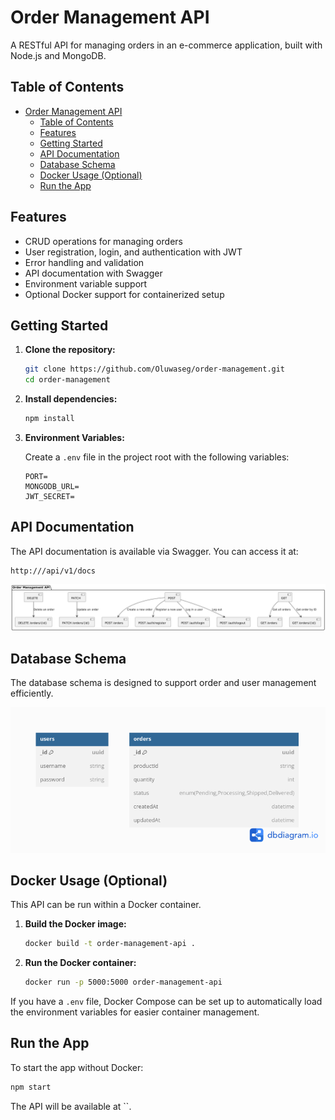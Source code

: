 # Order Management API

A RESTful API for managing orders in an e-commerce application, built with Node.js and MongoDB.

## Table of Contents

- [Order Management API](#order-management-api)
  - [Table of Contents](#table-of-contents)
  - [Features](#features)
  - [Getting Started](#getting-started)
  - [API Documentation](#api-documentation)
  - [Database Schema](#database-schema)
  - [Docker Usage (Optional)](#docker-usage-optional)
  - [Run the App](#run-the-app)

## Features

- CRUD operations for managing orders
- User registration, login, and authentication with JWT
- Error handling and validation
- API documentation with Swagger
- Environment variable support
- Optional Docker support for containerized setup

## Getting Started

1. **Clone the repository:**

   ```bash
   git clone https://github.com/Oluwaseg/order-management.git
   cd order-management
   ```

2. **Install dependencies:**

   ```bash
   npm install
   ```

3. **Environment Variables:**

   Create a `.env` file in the project root with the following variables:

   ```env
   PORT=
   MONGODB_URL=
   JWT_SECRET=
   ```

## API Documentation

The API documentation is available via Swagger. You can access it at:

```
http:///api/v1/docs
```

![API Diagram](./api_diagram.png)

## Database Schema

The database schema is designed to support order and user management efficiently.

![Database Schema](./database_diagram.png)

## Docker Usage (Optional)

This API can be run within a Docker container.

1. **Build the Docker image:**

   ```bash
   docker build -t order-management-api .
   ```

2. **Run the Docker container:**

   ```bash
   docker run -p 5000:5000 order-management-api
   ```

If you have a `.env` file, Docker Compose can be set up to automatically load the environment variables for easier container management.

## Run the App

To start the app without Docker:

```bash
npm start
```

The API will be available at ``.
